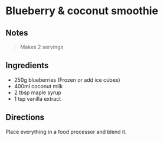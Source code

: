 # Blueberry & coconut smoothie

## Notes

> Makes 2 servings

## Ingredients

- 250g blueberries (Frozen or add ice cubes)
- 400ml coconut milk
- 2 tbsp maple syrup
- 1 tsp vanilla extract

## Directions

Place everything in a food processor and blend it.

